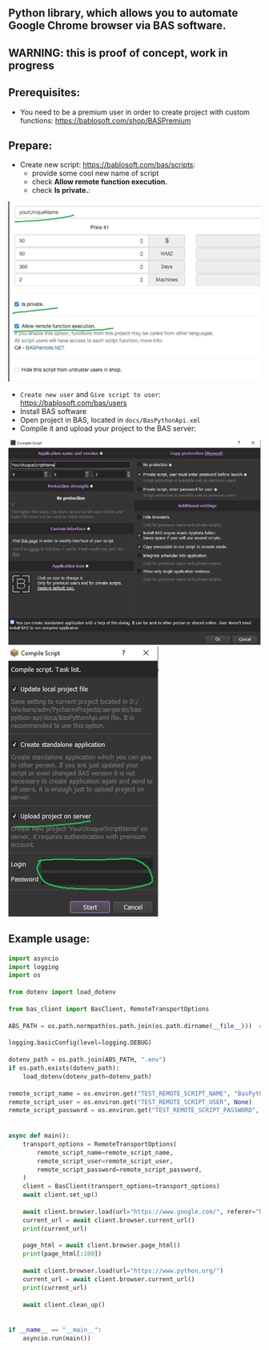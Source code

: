 ## Python library, which allows you to automate Google Chrome browser via BAS software.

## WARNING: this is proof of concept, work in progress

## Prerequisites:

- You need to be a premium user in order to create project with custom functions: https://bablosoft.com/shop/BASPremium

## Prepare:

- Create new script: https://bablosoft.com/bas/scripts:
    - provide some cool new name of script
    - check **Allow remote function execution.**
    - check **Is private.**:

![](./docs/img/create_custom_project_admin_panel.jpg)

- `Create new user` and `Give script to user`: https://bablosoft.com/bas/users
- Install BAS software
- Open project in BAS, located in `docs/BasPythonApi.xml`
- Compile it and upload your project to the BAS server:

![](./docs/img/compile_1.jpg)
![](./docs/img/compile_2.jpg)

## Example usage:

```python
import asyncio
import logging
import os

from dotenv import load_dotenv

from bas_client import BasClient, RemoteTransportOptions

ABS_PATH = os.path.normpath(os.path.join(os.path.dirname(__file__)))  # root project directory

logging.basicConfig(level=logging.DEBUG)

dotenv_path = os.path.join(ABS_PATH, ".env")
if os.path.exists(dotenv_path):
    load_dotenv(dotenv_path=dotenv_path)

remote_script_name = os.environ.get("TEST_REMOTE_SCRIPT_NAME", "BasPythonApi")
remote_script_user = os.environ.get("TEST_REMOTE_SCRIPT_USER", None)
remote_script_password = os.environ.get("TEST_REMOTE_SCRIPT_PASSWORD", None)


async def main():
    transport_options = RemoteTransportOptions(
        remote_script_name=remote_script_name,
        remote_script_user=remote_script_user,
        remote_script_password=remote_script_password,
    )
    client = BasClient(transport_options=transport_options)
    await client.set_up()

    await client.browser.load(url="https://www.google.com/", referer="https://www.google.com/")
    current_url = await client.browser.current_url()
    print(current_url)

    page_html = await client.browser.page_html()
    print(page_html[:100])

    await client.browser.load(url="https://www.python.org/")
    current_url = await client.browser.current_url()
    print(current_url)

    await client.clean_up()


if __name__ == "__main__":
    asyncio.run(main())

```
